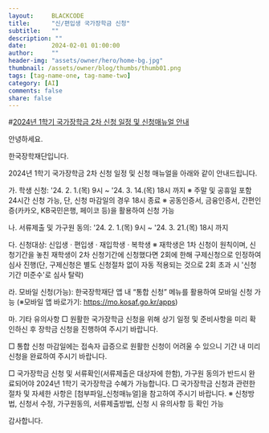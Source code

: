 ```yaml
---
layout:     BLACKCODE
title:      "신/편입생 국가장학금 신청"
subtitle:   ""
description: ""
date:       2024-02-01 01:00:00
author:     ""
header-img: "assets/owner/hero/home-bg.jpg"
thumbnail: /assets/owner/blog/thumbs/thumb01.png
tags: [tag-name-one, tag-name-two]
category: [AI]
comments: false
share: false
---
```


#[2024년 1학기 국가장학금 2차 신청 일정 및 신청매뉴얼 안내](https://www.kosaf.go.kr/ko/notice.do?mode=view&searchStr=&searchType=&page=1&ctgrId1=&ctgrId2=&seqNo=15062)

안녕하세요.

한국장학재단입니다.

 

2024년 1학기 국가장학금 2차 신청 일정 및 신청 매뉴얼을 아래와 같이 안내드립니다.


가. 학생 신청: '24. 2. 1.(목) 9시 ~ '24. 3. 14.(목) 18시 까지
※ 주말 및 공휴일 포함 24시간 신청 가능, 단, 신청 마감일의 경우 18시 종료
※ 공동인증서, 금융인증서, 간편인증(카카오, KB국민은행, 페이코 등)을 활용하여 신청 가능
 
나. 서류제출 및 가구원 동의: '24. 2. 1.(목) 9시 ~ '24. 3. 21.(목) 18시 까지

 
다. 신청대상: 신입생 · 편입생 · 재입학생 · 복학생
※ 재학생은 1차 신청이 원칙이며, 신청기간을 놓친 재학생이 2차 신청기간에 신청했다면 2회에 한해 구제신청으로 인정하여 심사 진행(단, 구제신청은 별도 신청절차 없이 자동 적용되는 것으로 2회 초과 시 '신청기간 미준수'로 심사 탈락)

 

라. 모바일 신청(가능): 한국장학재단 앱 내 “통합 신청” 메뉴를 활용하여 모바일 신청 가능
(※모바일 앱 바로가기: https://mo.kosaf.go.kr/apps)

 

마. 기타 유의사항
 □ 원활한 국가장학금 신청을 위해 상기 일정 및 준비사항을 미리 확인하신 후 장학금 신청을 진행하여 주시기 바랍니다.

 □ 통합 신청 마감일에는 접속자 급증으로 원활한 신청이 어려울 수 있으니 기간 내 미리 신청을 완료하여 주시기 바랍니다.

 □ 국가장학금 신청 및 서류확인(서류제출은 대상자에 한함), 가구원 동의가 반드시 완료되어야 2024년 1학기 국가장학금 수혜가 가능합니다.
 □ 국가장학금 신청과 관련한 절차 및 자세한 사항은 [첨부파일_신청매뉴얼]을 참고하여 주시기 바랍니다.
※ 신청방법, 신청서 수정, 가구원동의, 서류제출방법, 신청 시 유의사항 등 확인 가능


감사합니다.

